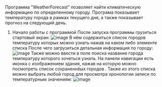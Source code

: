 Программа "WeatherForecast" позволяет найти климатическую информацию по определенному городу. Програма показывает  температуру города в рамках текущего дня, а также показывает прогноз на следующий день.
1. Начало работы с программой
   После запуска программы грузиться стартовый экран:
   ![image](https://github.com/user-attachments/assets/8348115c-a8fd-4e46-aacc-6ef8cb3f443f)
   В нём содержиться список городов температуру которых можно узнать нажав на каком либо элементе списка
   После чего загрузиться детальная информация по городу:
   ![image](https://github.com/user-attachments/assets/bd5f2175-4a23-4e3e-ada9-71680560db6b)
   Также можно ввести в поле поиска название города температуру которого хочеться узнать.
   На панели навигации есть иконка с изображением здания, нажав на которую можно посмотреть список сохраненнёых городов . Также из этого списка можно выбрать любой город для просмотра хронологии записи по температурным значениям:
   ![image](https://github.com/user-attachments/assets/88074160-1d3c-4176-adc1-bfdd9e06deff)

   


